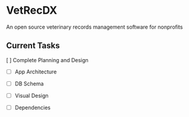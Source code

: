 # VetRecDX
An open source veterinary records management software for nonprofits

## Current Tasks
[ ] Complete Planning and Design
 - [ ] App Architecture
 - [ ] DB Schema
 - [ ] Visual Design
 - [ ] Dependencies
 

